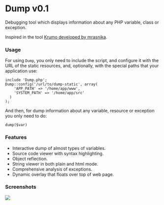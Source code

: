 # Dump v0.1

Debugging tool which displays information about any PHP variable, class or exception.

Inspired in the tool [Krumo developed by mrasnika](http://krumo.sourceforge.net/).

### Usage

For using `Dump`, you only need to include the script, and configure it with the URL of the static resources, and, optionally, with the special paths that your application use:

	include 'Dump.php';
	Dump::config('/url/to/dump-static', array(
	    'APP_PATH' => '/home/app/www',
	    'SYSTEM_PATH' => '/home/app/src'
	  )
	);

And then, for dump information about any variable, resource or exception you only need to do:
	
	dump($var)

### Features

- Interactive dump of almost types of variables.
- Source code viewer with syntax highlighting.
- Object reflection.
- String viewer in both plain and html mode.
- Comprehensive analysis of exceptions.
- Dynamic overlay that floats over top of web page. 

### Screenshots

![](https://github.com/javiermarinros/dump/raw/master/screenshot.png)